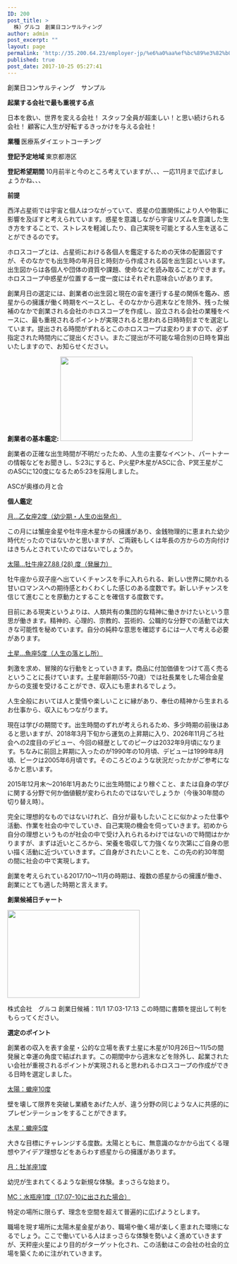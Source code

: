 ```yaml
---
ID: 200
post_title: >
  株）グルコ　創業日コンサルティング
author: admin
post_excerpt: ""
layout: page
permalink: 'http://35.200.64.23/employer-jp/%e6%a0%aa%ef%bc%89%e3%82%b0%e3%83%ab%e3%82%b3%e3%80%80%e5%89%b5%e6%a5%ad%e6%97%a5%e3%82%b3%e3%83%b3%e3%82%b5%e3%83%ab%e3%83%86%e3%82%a3%e3%83%b3%e3%82%b0/'
published: true
post_date: 2017-10-25 05:27:41
---
```

<span style="font-weight: 400;">創業日コンサルティング　サンプル</span>

<b>起業する会社で最も重視する点</b>

<span style="font-weight: 400;">日本を救い、世界を変える会社！
</span><span style="font-weight: 400;">スタッフ全員が超楽しい！と思い続けられる会社！
</span><span style="font-weight: 400;">顧客に人生が好転するきっかけを与える会社！</span>

<b>業種
</b>医療系ダイエットコーチング

<b>登記予定地域
</b><span style="font-weight: 400;">東京都港区</span>

<b>登記希望期間
</b><span style="font-weight: 400;">10月前半と今のところ考えていますが、、、一応11月まで広げましょうかね、、、</span>

<b>前提</b>

<span style="font-weight: 400;">西洋占星術では宇宙と個人はつながっていて、惑星の位置関係により人や物事に影響を及ぼすと考えられています。惑星を意識しながら宇宙リズムを意識した生き方をすることで、ストレスを軽減したり、自己実現を可能とする人生を送ることができるのです。</span>

<span style="font-weight: 400;">ホロスコープとは、占星術における各個人を鑑定するための天体の配置図ですが、そのなかでも出生時の年月日と時刻から作成される図を出生図といいます。出生図からは各個人や団体の資質や課題、使命などを読み取ることができます。ホロスコープ中惑星が位置する一度一度にはそれぞれ意味合いがあります。</span>

<span style="font-weight: 400;">創業月日の選定には、創業者の出生図と現在の宙を運行する星の関係を鑑み、惑星からの擁護が働く時期をベースとし、そのなかから週末などを除外、残った候補のなかで創業される会社のホロスコープを作成し、設立される会社の業種をベースに、最も重視されるポイントが実現されると思われる日時時刻までを選定しています。提出される時間がずれるとこのホロスコープは変わりますので、必ず指定された時間内にご提出ください。またご提出が不可能な場合別の日時を算出いたしますので、お知らせください。</span>

<b>創業者の基本鑑定:
<img class="alignnone size-medium wp-image-206" src="http://35.200.64.23/wp-content/uploads/2017/10/jan_takahashi2-300x191.png" alt="" width="300" height="191" />
</b>

<span style="font-weight: 400;">創業者の正確な出生時間が不明だったため、人生の主要なイベント、パートナーの情報などをお聞きし、5:23にすると、P火星P木星がASCに合、P冥王星がこのASCに120度になるため5:23を採用しました。</span>

<span style="font-weight: 400;">ASCが奥様の月と合</span>

<b>個人鑑定</b>

<span style="font-weight: 400; text-decoration: underline;">月...乙女座2度（幼少期・人生の出発点）</span>

<span style="font-weight: 400;">この月には蟹座金星や牡牛座木星からの擁護があり、金銭物理的に恵まれた幼少時代だったのではないかと思いますが、ご両親もしくは年長の方からの方向付けはきちんとされていたのではないでしょうか。</span>

<span style="font-weight: 400; text-decoration: underline;">太陽...牡牛座27.88 (28) 度（発展力）</span>

<span style="font-weight: 400;">牡牛座から双子座へ出ていくチャンスを手に入れられる、新しい世界に開かれる甘いロマンスへの期待感とわくわくした感じのある度数です。新しいチャンスを信じて進むことを原動力とすることを確信する度数です。</span>

<span style="font-weight: 400;">目前にある現実というよりは、人類共有の集団的な精神に働きかけたいという意思が働きます。精神的、心理的、宗教的、芸術的、公職的な分野での活動では大きな可能性を秘めています。自分の純粋な意思を確認するには一人で考える必要があります。</span>

<span style="font-weight: 400; text-decoration: underline;">土星...魚座5度（人生の落とし所）</span>

<span style="font-weight: 400;">刺激を求め、冒険的な行動をとっていきます。商品に付加価値をつけて高く売るということに長けています。</span><span style="font-weight: 400;">土星年齢期(55-70歳）では社長業をした場合金星からの支援を受けることができ、収入にも恵まれるでしょう。</span>

<span style="font-weight: 400;">人生全般においては人と愛情や楽しいことに縁があり、奉仕の精神から生まれるお仕事から、収入にもつながります。</span>

<span style="font-weight: 400;">現在は学びの期間です。出生時間のずれが考えられるため、多少時期の前後はあると思いますが、2018年3月下旬から運気の上昇期に入り、2026年11月ごろ社会への2度目のデビュー、今回の経歴としてのピークは2032年9月頃になります。ちなみに前回上昇期に入ったのが1990年の10月頃、デビューは1999年8月頃、ピークは2005年6月頃です。そのころどのような状況だったかがご参考になるかと思います。</span>

<span style="font-weight: 400;">2015年12月末〜2016年1月あたりに出生時間により稼ぐこと、または自身の学びに関する分野で何か価値観が変わられたのではないでしょうか（今後30年間の切り替え時）。</span>

<span style="font-weight: 400;">完全に理想的なものではないけれど、自分が最もしたいことに似かよった仕事や活動、作業を社会の中でしていき、自己実現の機会を伺っていきます。初めから自分の理想というものが社会の中で受け入れられるわけではないので時間はかかりますが、まずは近いところから、栄養を吸収して力強くなり次第にご自身の思い描く活動に近づいていきます。ご自身がされたいことを、この先の約30年間の間に社会の中で実現します。</span>

<span style="font-weight: 400;">創業を考えられている2017/10〜11月の時期は、複数の惑星からの擁護が働き、創業にとても適した時期と言えます。</span>

<b>創業候補日チャート</b>

<span style="font-weight: 400;"><img class="alignnone size-medium wp-image-204" src="http://35.200.64.23/wp-content/uploads/2017/10/gluco3-300x199.png" alt="" width="300" height="199" /></span>

<span style="font-weight: 400;">株式会社　グルコ
</span><span style="font-weight: 400;">創業日候補：11/1 17:03-17:13
</span><span style="font-weight: 400;">この時間に書類を提出して判をもらってください。</span>

<b>選定のポイント</b>

<span style="font-weight: 400;">創業者の収入を表す金星・公的な立場を表す土星に木星が10月26日〜11/5の間発展と幸運の角度で結ばれます。</span><span style="font-weight: 400;">この期間中から週末などを除外し、起業されたい会社が重視されるポイントが実現されると思われるホロスコープの作成ができる日時を選定しました。</span>

<span style="font-weight: 400; text-decoration: underline;">太陽：蠍座10度</span>

<span style="font-weight: 400;">壁を壊して限界を突破し業績をあげた人が、違う分野の同じような人に共感的にプレゼンテーションをすることができます。</span>

<span style="font-weight: 400; text-decoration: underline;">木星：蠍座5度</span>

<span style="font-weight: 400;">大きな目標にチャレンジする度数。太陽とともに、無意識のなかから出てくる理想やアイデア理想などをあらわす惑星からの擁護があります。</span>

<span style="font-weight: 400; text-decoration: underline;">月：牡羊座1度</span>

<span style="font-weight: 400;">幼児が生まれてくるような新規な体験。まっさらな始まり。</span>

<span style="font-weight: 400; text-decoration: underline;">MC：水瓶座1度（17:07-10に出された場合）</span>

<span style="font-weight: 400;">特定の場所に限らず、理念を空間を超えて普遍的に広げようとします。</span>

<span style="font-weight: 400;">職場を現す場所に太陽木星金星があり、職場や働く場が楽しく恵まれた環境になるでしょう。</span><span style="font-weight: 400;">ここで働いている人はまっさらな体験を勢いよく進めていきますが、天秤座火星により目的がターゲット化され、この活動はこの会社の社会的立場を築くために注がれていきます。</span>

&nbsp;